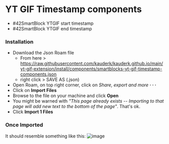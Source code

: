 # YT GIF Timestamp components

- #42SmartBlock YTGIF start timestamp
- #42SmartBlock YTGIF end timestamp

### Installation
- Download the Json Roam file
  - From here > https://raw.githubusercontent.com/kauderk/kauderk.github.io/main/yt-gif-extension/install/components/smartblocks-yt-gif-timestamp-components.json
  - right click > SAVE AS (.json)
- Open Roam, on top right corner, click on *Share, export and more* **· · ·**
- Click on **Import Files**
- Browse to the file on your machine and click **Open**
- You might be warned with *"This page already exists -- Importing to that page will add new text to the bottom of the page"*. That's ok.
- Click **Import 1 Files**

### Once Imported
It should resemble something like this:
![image](https://user-images.githubusercontent.com/65237382/146626618-8a63c940-87c2-4cba-a696-72b7a4a5e9ac.png)

